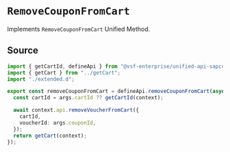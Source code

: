 # `RemoveCouponFromCart`
Implements `RemoveCouponFromCart` Unified Method.
        
## Source

```ts
import { getCartId, defineApi } from "@vsf-enterprise/unified-api-sapcc";
import { getCart } from "../getCart";
import "./extended.d";

export const removeCouponFromCart = defineApi.removeCouponFromCart(async (context, args) => {
  const cartId = args.cartId ?? getCartId(context);

  await context.api.removeVoucherFromCart({
    cartId,
    voucherId: args.couponId,
  });
  return getCart(context);
});

```
